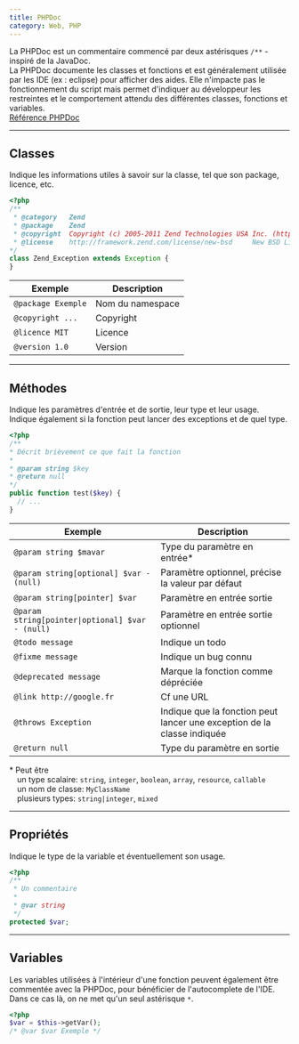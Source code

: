 ```yaml
---
title: PHPDoc
category: Web, PHP
---
```


La PHPDoc est un commentaire commencé par deux astérisques `/**` - inspiré de la JavaDoc.  
La PHPDoc documente les classes et fonctions et est généralement utilisée par les IDE (ex : eclipse) pour afficher des aides.
Elle n'impacte pas le fonctionnement du script mais permet d'indiquer au développeur les restreintes et le comportement attendu des différentes classes, fonctions et variables.  
[Référence PHPDoc](https://docs.phpdoc.org/references/phpdoc/index.html)

---

## Classes

Indique les informations utiles à savoir sur la classe, tel que son package, licence, etc.

``` php
<?php
/**
 * @category   Zend
 * @package    Zend
 * @copyright  Copyright (c) 2005-2011 Zend Technologies USA Inc. (http://www.zend.com)
 * @license    http://framework.zend.com/license/new-bsd     New BSD License
*/
class Zend_Exception extends Exception {
}
```

| Exemple            | Description
|---                 |---
| `@package Exemple` | Nom du namespace
| `@copyright ...`   | Copyright
| `@licence MIT`     | Licence
| `@version 1.0`     | Version

---

## Méthodes

Indique les paramètres d'entrée et de sortie, leur type et leur usage.  
Indique également si la fonction peut lancer des exceptions et de quel type.

``` php
<?php
/**
* Décrit brièvement ce que fait la fonction
*
* @param string $key
* @return null
*/
public function test($key) {
  // ...
}
```

| Exemple                                 | Description
|---                                      |---
| `@param string $mavar`                  | Type du paramètre en entrée*
| `@param string[optional] $var - (null)` | Paramètre optionnel, précise la valeur par défaut
| `@param string[pointer] $var`           | Paramètre en entrée sortie
| <code>@param string[pointer&verbar;optional] $var - (null)</code> | Paramètre en entrée sortie optionnel
| `@todo message`                         | Indique un todo
| `@fixme message`                        | Indique un bug connu
| `@deprecated message`                   | Marque la fonction comme dépréciée
| `@link http://google.fr`                | Cf une URL
| `@throws Exception`                     | Indique que la fonction peut lancer une exception de la classe indiquée
| `@return null`                          | Type du paramètre en sortie

&ast; Peut être  
      &emsp;un type scalaire: `string`, `integer`, `boolean`, `array`, `resource`, `callable`  
      &emsp;un nom de classe: `MyClassName`  
      &emsp;plusieurs types: `string|integer`, `mixed`

---

## Propriétés

Indique le type de la variable et éventuellement son usage.

``` php
<?php
/**
 * Un commentaire
 *
 * @var string
 */
protected $var;
```

---

## Variables

Les variables utilisées à l'intérieur d'une fonction peuvent également être commentée avec la PHPDoc, pour bénéficier de l'autocomplete de l'IDE. Dans ce cas là, on ne met qu'un seul astérisque `*`.

``` php
<?php
$var = $this->getVar();
/* @var $var Exemple */
```

